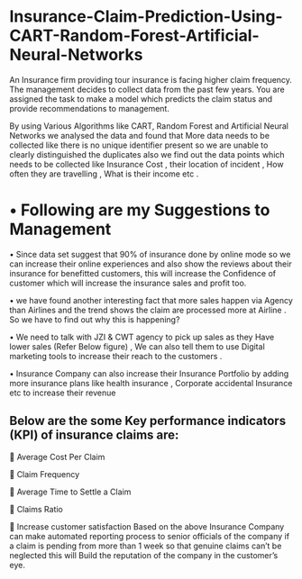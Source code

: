 # Insurance-Claim-Prediction-Using-CART-Random-Forest-Artificial-Neural-Networks
An Insurance firm providing tour insurance is facing higher claim frequency. The management decides to collect data from the past few years. You are assigned the task to make a model which predicts the claim status and provide recommendations to management. 

By using Various Algorithms like CART, Random Forest and Artificial Neural Networks we analysed the data and found that More data needs to be collected like there is no unique identifier present so we are unable to clearly distinguished the duplicates also we find out the data points which needs to be collected like Insurance Cost , their location of incident , How often they are travelling , What is their income etc . 

# • Following are my Suggestions to Management 

• Since data set suggest that 90% of insurance done by online mode so we can increase their online experiences and also show the reviews about their insurance for benefitted customers, this will increase the Confidence of customer which will increase the insurance sales and profit too. 

• we have found another interesting fact that more sales happen via Agency than Airlines and the trend shows the claim are processed more at Airline . So we have to find out why this is happening?

• We need to talk with JZI & CWT agency to pick up sales as they Have lower sales (Refer Below figure) , We can also tell them to use Digital marketing tools to increase their reach to the customers . 

• Insurance Company can also increase their Insurance Portfolio by adding more insurance plans like health insurance , Corporate accidental Insurance etc to increase their revenue

## Below are the some Key performance indicators (KPI) of insurance claims are:

 Average Cost Per Claim

 Claim Frequency 

 Average Time to Settle a Claim

 Claims Ratio

 Increase customer satisfaction Based on the above Insurance Company can make automated reporting process to senior officials of the company if a claim is pending from more than 1 week so that genuine claims can’t be neglected this will Build the reputation of the company in the customer’s eye.

